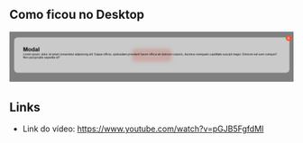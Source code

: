 ## Como ficou no Desktop
<img src="./Desktop.png" />

## Links

* Link do vídeo: https://www.youtube.com/watch?v=pGJB5FgfdMI